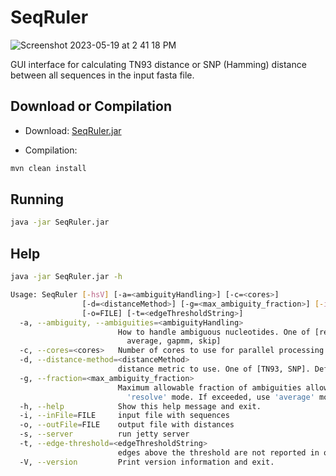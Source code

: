 # SeqRuler
<img alt="Screenshot 2023-05-19 at 2 41 18 PM" src="https://github.com/CDCgov/SeqRuler/assets/36117344/5a93cbb5-a712-4ca8-869f-fa49d4c3a5f1">

GUI interface for calculating TN93 distance or SNP (Hamming) distance between all sequences in the input fasta file.

## Download or Compilation

- Download:
[SeqRuler.jar](https://github.com/CDCgov/SeqRuler/releases/download/v3.0/SeqRuler.jar)


- Compilation:
```bash
mvn clean install
```

## Running

```bash
java -jar SeqRuler.jar
```

## Help

```bash
java -jar SeqRuler.jar -h

Usage: SeqRuler [-hsV] [-a=<ambiguityHandling>] [-c=<cores>]
                [-d=<distanceMethod>] [-g=<max_ambiguity_fraction>] [-i=FILE]
                [-o=FILE] [-t=<edgeThresholdString>]
  -a, --ambiguity, --ambiguities=<ambiguityHandling>
                        How to handle ambiguous nucleotides. One of [resolve,
                          average, gapmm, skip]
  -c, --cores=<cores>   Number of cores to use for parallel processing.
  -d, --distance-method=<distanceMethod>
                        distance metric to use. One of [TN93, SNP]. Default: TN93
  -g, --fraction=<max_ambiguity_fraction>
                        Maximum allowable fraction of ambiguities allowed for
                          'resolve' mode. If exceeded, use 'average' mode.
  -h, --help            Show this help message and exit.
  -i, --inFile=FILE     input file with sequences
  -o, --outFile=FILE    output file with distances
  -s, --server          run jetty server
  -t, --edge-threshold=<edgeThresholdString>
                        edges above the threshold are not reported in output
  -V, --version         Print version information and exit.
```
